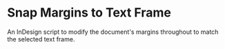 # Snap Margins to Text Frame
 An InDesign script to modify the document's margins throughout to match the selected text frame.
